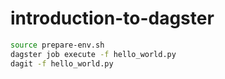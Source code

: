 # introduction-to-dagster

```sh
source prepare-env.sh
dagster job execute -f hello_world.py
dagit -f hello_world.py
```
